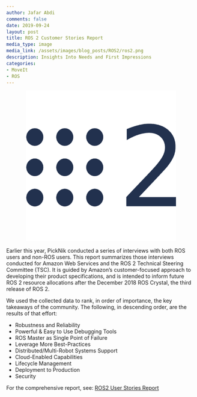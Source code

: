 ```yaml
---
author: Jafar Abdi
comments: false
date: 2019-09-24
layout: post
title: ROS 2 Customer Stories Report
media_type: image
media_link: /assets/images/blog_posts/ROS2/ros2.png
description: Insights Into Needs and First Impressions
categories:
- MoveIt
- ROS
---
```


<div style="text-align:center"><img src="/assets/images/blog_posts/ROS2/ros2.png" alt="ROS 2 Logo"></div>

Earlier this year, PickNik conducted a series of interviews with both ROS users and non-ROS users. This report summarizes those interviews conducted for Amazon Web Services and the ROS 2 Technical Steering Committee (TSC). It is guided by Amazon’s customer-focused approach
to developing their product specifications, and is intended to inform future ROS 2 resource allocations after the December 2018 ROS Crystal, the third release of ROS 2.

We used the collected data to rank, in order of importance, the key takeaways of the community. The following, in descending order, are the results of that effort:

* Robustness and Reliability
* Powerful & Easy to Use Debugging Tools
* ROS Master as Single Point of Failure
* Leverage More Best-Practices
* Distributed/Multi-Robot Systems Support
* Cloud-Enabled Capabilities
* Lifecycle Management
* Deployment to Production
* Security

For the comprehensive report, see: <a href="https://picknik.ai/docs/ROS2_User_Stories_Report.pdf" target="_blank">ROS2 User Stories Report</a>